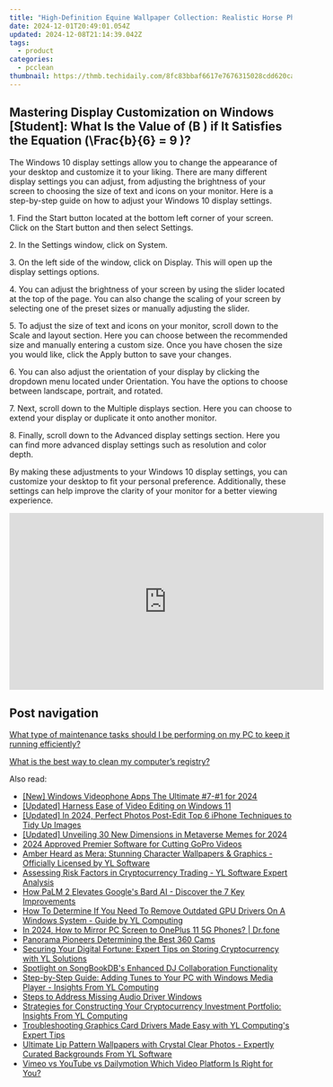 ```yaml
---
title: "High-Definition Equine Wallpaper Collection: Realistic Horse Photography & Backgrounds by YL Computing"
date: 2024-12-01T20:49:01.054Z
updated: 2024-12-08T21:14:39.042Z
tags:
  - product
categories:
  - pcclean
thumbnail: https://thmb.techidaily.com/8fc83bbaf6617e7676315028cdd620caacb6dd10b77526f090d451f34c7ae817.jpg
---
```


## Mastering Display Customization on Windows [Student]: What Is the Value of \(B \) if It Satisfies the Equation \(\Frac{b}{6} = 9 \)?

The Windows 10 display settings allow you to change the appearance of your desktop and customize it to your liking. There are many different display settings you can adjust, from adjusting the brightness of your screen to choosing the size of text and icons on your monitor. Here is a step-by-step guide on how to adjust your Windows 10 display settings. 

1\. Find the Start button located at the bottom left corner of your screen. Click on the Start button and then select Settings.

2\. In the Settings window, click on System.

3\. On the left side of the window, click on Display. This will open up the display settings options. 

4\. You can adjust the brightness of your screen by using the slider located at the top of the page. You can also change the scaling of your screen by selecting one of the preset sizes or manually adjusting the slider.

5\. To adjust the size of text and icons on your monitor, scroll down to the Scale and layout section. Here you can choose between the recommended size and manually entering a custom size. Once you have chosen the size you would like, click the Apply button to save your changes.

6\. You can also adjust the orientation of your display by clicking the dropdown menu located under Orientation. You have the options to choose between landscape, portrait, and rotated.

7\. Next, scroll down to the Multiple displays section. Here you can choose to extend your display or duplicate it onto another monitor.

8\. Finally, scroll down to the Advanced display settings section. Here you can find more advanced display settings such as resolution and color depth. 

By making these adjustments to your Windows 10 display settings, you can customize your desktop to fit your personal preference. Additionally, these settings can help improve the clarity of your monitor for a better viewing experience.

<!-- affiliate ads begin -->
<iframe width="560" height="315" src="https://www.youtube.com/embed/UcplMvRBulA?si=iBonbwDS1v7RAlHK" title="YouTube video player" frameborder="0" allow="accelerometer; autoplay; clipboard-write; encrypted-media; gyroscope; picture-in-picture; web-share" referrerpolicy="strict-origin-when-cross-origin" allowfullscreen></iframe>
<!-- affiliate ads end -->

## Post navigation

[What type of maintenance tasks should I be performing on my PC to keep it running efficiently?](https://tools.techidaily.com/pcclean/products/)

[What is the best way to clean my computer’s registry?](https://tools.techidaily.com/pcclean/products/)

<ins class="adsbygoogle"
     style="display:block"
     data-ad-format="autorelaxed"
     data-ad-client="ca-pub-7571918770474297"
     data-ad-slot="1223367746"></ins>

<ins class="adsbygoogle"
     style="display:block"
     data-ad-client="ca-pub-7571918770474297"
     data-ad-slot="8358498916"
     data-ad-format="auto"
     data-full-width-responsive="true"></ins>

<span class="atpl-alsoreadstyle">Also read:</span>
<div><ul>
<li><a href="https://screen-sharing-recording.techidaily.com/new-windows-videophone-apps-the-ultimate-7-1-for-2024/"><u>[New] Windows Videophone Apps The Ultimate #7-#1 for 2024</u></a></li>
<li><a href="https://some-techniques.techidaily.com/updated-harness-ease-of-video-editing-on-windows-11/"><u>[Updated] Harness Ease of Video Editing on Windows 11</u></a></li>
<li><a href="https://fox-glue.techidaily.com/updated-in-2024-perfect-photos-post-edit-top-6-iphone-techniques-to-tidy-up-images/"><u>[Updated] In 2024, Perfect Photos Post-Edit Top 6 iPhone Techniques to Tidy Up Images</u></a></li>
<li><a href="https://fox-http.techidaily.com/updated-unveiling-30-new-dimensions-in-metaverse-memes-for-2024/"><u>[Updated] Unveiling 30 New Dimensions in Metaverse Memes for 2024</u></a></li>
<li><a href="https://fox-glue.techidaily.com/2024-approved-premier-software-for-cutting-gopro-videos/"><u>2024 Approved Premier Software for Cutting GoPro Videos</u></a></li>
<li><a href="https://win-hot.techidaily.com/amber-heard-as-mera-stunning-character-wallpapers-and-graphics-officially-licensed-by-yl-software/"><u>Amber Heard as Mera: Stunning Character Wallpapers & Graphics - Officially Licensed by YL Software</u></a></li>
<li><a href="https://win-hot.techidaily.com/assessing-risk-factors-in-cryptocurrency-trading-yl-software-expert-analysis/"><u>Assessing Risk Factors in Cryptocurrency Trading - YL Software Expert Analysis</u></a></li>
<li><a href="https://tech-revival.techidaily.com/how-palm-2-elevates-googles-bard-ai-discover-the-7-key-improvements/"><u>How PaLM 2 Elevates Google's Bard AI - Discover the 7 Key Improvements</u></a></li>
<li><a href="https://win-hot.techidaily.com/how-to-determine-if-you-need-to-remove-outdated-gpu-drivers-on-a-windows-system-guide-by-yl-computing/"><u>How To Determine If You Need To Remove Outdated GPU Drivers On A Windows System - Guide by YL Computing</u></a></li>
<li><a href="https://screen-mirror.techidaily.com/in-2024-how-to-mirror-pc-screen-to-oneplus-11-5g-phones-drfone-by-drfone-android/"><u>In 2024, How to Mirror PC Screen to OnePlus 11 5G Phones? | Dr.fone</u></a></li>
<li><a href="https://extra-information.techidaily.com/panorama-pioneers-determining-the-best-360-cams/"><u>Panorama Pioneers Determining the Best 360 Cams</u></a></li>
<li><a href="https://win-hot.techidaily.com/securing-your-digital-fortune-expert-tips-on-storing-cryptocurrency-with-yl-solutions/"><u>Securing Your Digital Fortune: Expert Tips on Storing Cryptocurrency with YL Solutions</u></a></li>
<li><a href="https://win-hot.techidaily.com/spotlight-on-songbookdbs-enhanced-dj-collaboration-functionality/"><u>Spotlight on SongBookDB's Enhanced DJ Collaboration Functionality</u></a></li>
<li><a href="https://win-hot.techidaily.com/step-by-step-guide-adding-tunes-to-your-pc-with-windows-media-player-insights-from-yl-computing/"><u>Step-by-Step Guide: Adding Tunes to Your PC with Windows Media Player - Insights From YL Computing</u></a></li>
<li><a href="https://win11.techidaily.com/steps-to-address-missing-audio-driver-windows/"><u>Steps to Address Missing Audio Driver Windows</u></a></li>
<li><a href="https://win-hot.techidaily.com/strategies-for-constructing-your-cryptocurrency-investment-portfolio-insights-from-yl-computing/"><u>Strategies for Constructing Your Cryptocurrency Investment Portfolio: Insights From YL Computing</u></a></li>
<li><a href="https://win-hot.techidaily.com/troubleshooting-graphics-card-drivers-made-easy-with-yl-computings-expert-tips/"><u>Troubleshooting Graphics Card Drivers Made Easy with YL Computing's Expert Tips</u></a></li>
<li><a href="https://win-hot.techidaily.com/ultimate-lip-pattern-wallpapers-with-crystal-clear-photos-expertly-curated-backgrounds-from-yl-software/"><u>Ultimate Lip Pattern Wallpapers with Crystal Clear Photos - Expertly Curated Backgrounds From YL Software</u></a></li>
<li><a href="https://youtube-videos.techidaily.com/vimeo-vs-youtube-vs-dailymotion-which-video-platform-is-right-for-you/"><u>Vimeo vs YouTube vs Dailymotion Which Video Platform Is Right for You?</u></a></li>
</ul></div>

